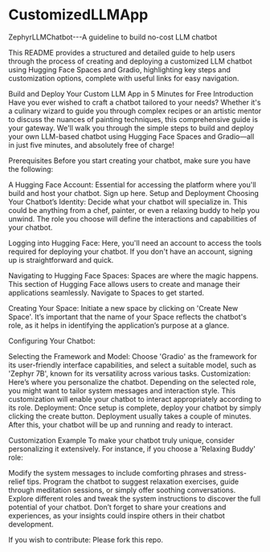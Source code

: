 # CustomizedLLMApp
ZephyrLLMChatbot---A guideline to build no-cost LLM chatbot

This README provides a structured and detailed guide to help users through the process of creating and deploying a customized LLM chatbot using Hugging Face Spaces and Gradio, highlighting key steps and customization options, complete with useful links for easy navigation.

Build and Deploy Your Custom LLM App in 5 Minutes for Free
Introduction
Have you ever wished to craft a chatbot tailored to your needs? Whether it's a culinary wizard to guide you through complex recipes or an artistic mentor to discuss the nuances of painting techniques, this comprehensive guide is your gateway. We'll walk you through the simple steps to build and deploy your own LLM-based chatbot using Hugging Face Spaces and Gradio—all in just five minutes, and absolutely free of charge!

Prerequisites
Before you start creating your chatbot, make sure you have the following:

A Hugging Face Account: Essential for accessing the platform where you'll build and host your chatbot. Sign up here.
Setup and Deployment
Choosing Your Chatbot’s Identity: Decide what your chatbot will specialize in. This could be anything from a chef, painter, or even a relaxing buddy to help you unwind. The role you choose will define the interactions and capabilities of your chatbot.

Logging into Hugging Face: Here, you'll need an account to access the tools required for deploying your chatbot. If you don't have an account, signing up is straightforward and quick.

Navigating to Hugging Face Spaces: Spaces are where the magic happens. This section of Hugging Face allows users to create and manage their applications seamlessly. Navigate to Spaces to get started.

Creating Your Space: Initiate a new space by clicking on 'Create New Space'. It’s important that the name of your Space reflects the chatbot's role, as it helps in identifying the application’s purpose at a glance.

Configuring Your Chatbot:

Selecting the Framework and Model: Choose 'Gradio' as the framework for its user-friendly interface capabilities, and select a suitable model, such as 'Zephyr 7B', known for its versatility across various tasks.
Customization: Here’s where you personalize the chatbot. Depending on the selected role, you might want to tailor system messages and interaction style. This customization will enable your chatbot to interact appropriately according to its role.
Deployment: Once setup is complete, deploy your chatbot by simply clicking the create button. Deployment usually takes a couple of minutes. After this, your chatbot will be up and running and ready to interact.

Customization Example
To make your chatbot truly unique, consider personalizing it extensively. For instance, if you choose a 'Relaxing Buddy' role:

Modify the system messages to include comforting phrases and stress-relief tips.
Program the chatbot to suggest relaxation exercises, guide through meditation sessions, or simply offer soothing conversations.
Explore different roles and tweak the system instructions to discover the full potential of your chatbot. Don’t forget to share your creations and experiences, as your insights could inspire others in their chatbot development.

If you wish to contribute: Please fork this repo.
